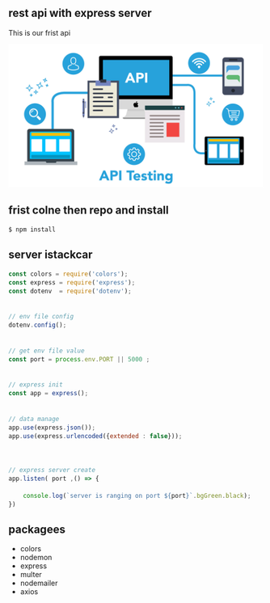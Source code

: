 ## rest api with express server

This is our frist api

<img src = "./19_Api_testing.jpg">


## frist colne then repo and install

```console
$ npm install
```

## server istackcar

```js
const colors = require('colors');
const express = require('express');
const dotenv  = require('dotenv');


// env file config
dotenv.config();


// get env file value
const port = process.env.PORT || 5000 ; 


// express init
const app = express();


// data manage 
app.use(express.json());
app.use(express.urlencoded({extended : false}));



// express server create 
app.listen( port ,() => {

    console.log(`server is ranging on port ${port}`.bgGreen.black);
})
```

## packagees

* colors
* nodemon
* express
* multer
* nodemailer
* axios



